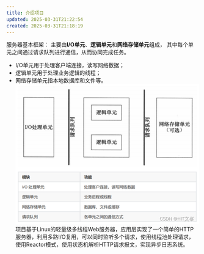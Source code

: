 ```yaml
---
title: 介绍项目
updated: 2025-03-31T21:22:54
created: 2025-03-31T21:18:19
---
```


服务器基本框架：
主要由**I/O单元**、**逻辑单元**和**网络存储单元**组成，
其中每个单元之间通过请求队列进行通信，从而协同完成任务。
- I/O单元用于处理客户端连接，读写网络数据；
- 逻辑单元用于处理业务逻辑的线程；
- 网络存储单元指本地数据库和文件等。
![image1](../../resources/160d8917317b46af93920b241ce7f566.png)
项目基于Linux的轻量级多线程Web服务器，应用层实现了一个简单的HTTP服务器，利用多路I/O复用，可以同时监听多个请求，使用线程池处理请求，使用Reactor模式，使用状态机解析HTTP请求报文，实现异步日志系统。
